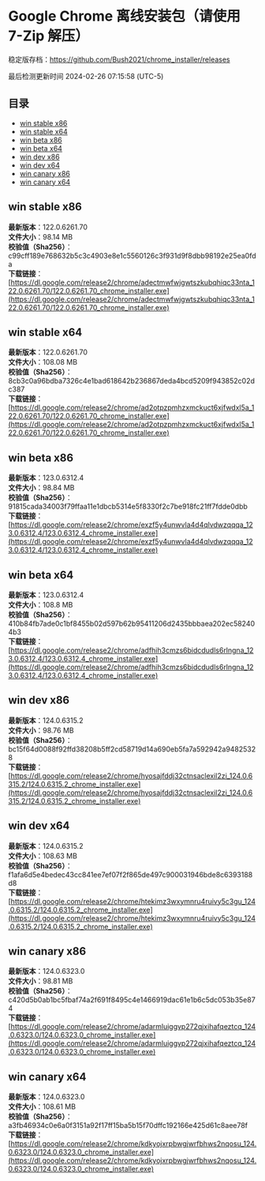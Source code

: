 # Google Chrome 离线安装包（请使用 7-Zip 解压）
稳定版存档：<https://github.com/Bush2021/chrome_installer/releases>

最后检测更新时间
2024-02-26 07:15:58 (UTC-5)


## 目录
* [win stable x86](https://github.com/Bush2021/chrome_installer?tab=readme-ov-file#win-stable-x86)
* [win stable x64](https://github.com/Bush2021/chrome_installer?tab=readme-ov-file#win-stable-x64)
* [win beta x86](https://github.com/Bush2021/chrome_installer?tab=readme-ov-file#win-beta-x86)
* [win beta x64](https://github.com/Bush2021/chrome_installer?tab=readme-ov-file#win-beta-x64)
* [win dev x86](https://github.com/Bush2021/chrome_installer?tab=readme-ov-file#win-dev-x86)
* [win dev x64](https://github.com/Bush2021/chrome_installer?tab=readme-ov-file#win-dev-x64)
* [win canary x86](https://github.com/Bush2021/chrome_installer?tab=readme-ov-file#win-canary-x86)
* [win canary x64](https://github.com/Bush2021/chrome_installer?tab=readme-ov-file#win-canary-x64)

## win stable x86
**最新版本**：122.0.6261.70  
**文件大小**：98.14 MB  
**校验值（Sha256）**：c99cff189e768632b5c3c4903e8e1c5560126c3f931d9f8dbb98192e25ea0fda  
**下载链接**：[https://dl.google.com/release2/chrome/adectmwfwjgwtszkubqhiqc33nta_122.0.6261.70/122.0.6261.70_chrome_installer.exe](https://dl.google.com/release2/chrome/adectmwfwjgwtszkubqhiqc33nta_122.0.6261.70/122.0.6261.70_chrome_installer.exe)  

## win stable x64
**最新版本**：122.0.6261.70  
**文件大小**：108.08 MB  
**校验值（Sha256）**：8cb3c0a96bdba7326c4e1bad618642b236867deda4bcd5209f943852c02dc387  
**下载链接**：[https://dl.google.com/release2/chrome/ad2otpzpmhzxmckuct6xjfwdxl5a_122.0.6261.70/122.0.6261.70_chrome_installer.exe](https://dl.google.com/release2/chrome/ad2otpzpmhzxmckuct6xjfwdxl5a_122.0.6261.70/122.0.6261.70_chrome_installer.exe)  

## win beta x86
**最新版本**：123.0.6312.4  
**文件大小**：98.84 MB  
**校验值（Sha256）**：91815cada34003f79ffaa11e1dbcb5314e5f8330f2c7be918fc21ff7fdde0dbb  
**下载链接**：[https://dl.google.com/release2/chrome/exzf5y4unwvla4d4qlvdwzqqqa_123.0.6312.4/123.0.6312.4_chrome_installer.exe](https://dl.google.com/release2/chrome/exzf5y4unwvla4d4qlvdwzqqqa_123.0.6312.4/123.0.6312.4_chrome_installer.exe)  

## win beta x64
**最新版本**：123.0.6312.4  
**文件大小**：108.8 MB  
**校验值（Sha256）**：410b84fb7ade0c1bf8455b02d597b62b95411206d2435bbbaea202ec582404b3  
**下载链接**：[https://dl.google.com/release2/chrome/adfhih3cmzs6bidcdudls6rlngna_123.0.6312.4/123.0.6312.4_chrome_installer.exe](https://dl.google.com/release2/chrome/adfhih3cmzs6bidcdudls6rlngna_123.0.6312.4/123.0.6312.4_chrome_installer.exe)  

## win dev x86
**最新版本**：124.0.6315.2  
**文件大小**：98.76 MB  
**校验值（Sha256）**：bc15f64d0088f92ffd38208b5ff2cd58719d14a690eb5fa7a592942a94825328  
**下载链接**：[https://dl.google.com/release2/chrome/hyosajfddj32ctnsaclexil2zi_124.0.6315.2/124.0.6315.2_chrome_installer.exe](https://dl.google.com/release2/chrome/hyosajfddj32ctnsaclexil2zi_124.0.6315.2/124.0.6315.2_chrome_installer.exe)  

## win dev x64
**最新版本**：124.0.6315.2  
**文件大小**：108.63 MB  
**校验值（Sha256）**：f1afa6d5e4bedec43cc841ee7ef07f2f865de497c900031946bde8c6393188d8  
**下载链接**：[https://dl.google.com/release2/chrome/htekimz3wxymnru4ruivy5c3gu_124.0.6315.2/124.0.6315.2_chrome_installer.exe](https://dl.google.com/release2/chrome/htekimz3wxymnru4ruivy5c3gu_124.0.6315.2/124.0.6315.2_chrome_installer.exe)  

## win canary x86
**最新版本**：124.0.6323.0  
**文件大小**：98.81 MB  
**校验值（Sha256）**：c420d5b0ab1bc5fbaf74a2f691f8495c4e1466919dac61e1b6c5dc053b35e874  
**下载链接**：[https://dl.google.com/release2/chrome/adarmluiggvp272qjxihafqeztcq_124.0.6323.0/124.0.6323.0_chrome_installer.exe](https://dl.google.com/release2/chrome/adarmluiggvp272qjxihafqeztcq_124.0.6323.0/124.0.6323.0_chrome_installer.exe)  

## win canary x64
**最新版本**：124.0.6323.0  
**文件大小**：108.61 MB  
**校验值（Sha256）**：a3fb46934c0e6a0f3151a92f17ff15ba5b15f70dffc192166e425d61c8aee78f  
**下载链接**：[https://dl.google.com/release2/chrome/kdkyojxrpbwgjwrfbhws2nqosu_124.0.6323.0/124.0.6323.0_chrome_installer.exe](https://dl.google.com/release2/chrome/kdkyojxrpbwgjwrfbhws2nqosu_124.0.6323.0/124.0.6323.0_chrome_installer.exe)  

